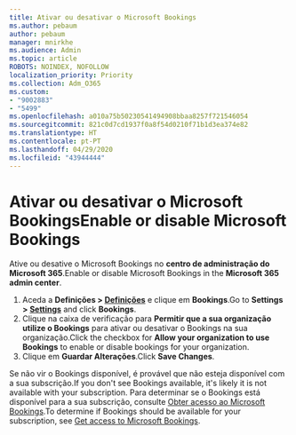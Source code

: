 ```yaml
---
title: Ativar ou desativar o Microsoft Bookings
ms.author: pebaum
author: pebaum
manager: mnirkhe
ms.audience: Admin
ms.topic: article
ROBOTS: NOINDEX, NOFOLLOW
localization_priority: Priority
ms.collection: Adm_O365
ms.custom:
- "9002883"
- "5499"
ms.openlocfilehash: a010a75b50230541494908bbaa8257f721546054
ms.sourcegitcommit: 821c0d7cd1937f0a8f54d0210f71b1d3ea374e82
ms.translationtype: HT
ms.contentlocale: pt-PT
ms.lasthandoff: 04/29/2020
ms.locfileid: "43944444"
---
```

# <a name="enable-or-disable-microsoft-bookings"></a><span data-ttu-id="0955b-102">Ativar ou desativar o Microsoft Bookings</span><span class="sxs-lookup"><span data-stu-id="0955b-102">Enable or disable Microsoft Bookings</span></span>

<span data-ttu-id="0955b-103">Ative ou desative o Microsoft Bookings no **centro de administração do Microsoft 365**.</span><span class="sxs-lookup"><span data-stu-id="0955b-103">Enable or disable Microsoft Bookings in the **Microsoft 365 admin center**.</span></span>

1. <span data-ttu-id="0955b-104">Aceda a **Definições > [Definições](https://admin.microsoft.com/Adminportal/Home?source=applauncher#/Settings/Services)** e clique em **Bookings**.</span><span class="sxs-lookup"><span data-stu-id="0955b-104">Go to **Settings > [Settings](https://admin.microsoft.com/Adminportal/Home?source=applauncher#/Settings/Services)** and click **Bookings**.</span></span>
2. <span data-ttu-id="0955b-105">Clique na caixa de verificação para **Permitir que a sua organização utilize o Bookings** para ativar ou desativar o Bookings na sua organização.</span><span class="sxs-lookup"><span data-stu-id="0955b-105">Click the checkbox for **Allow your organization to use Bookings** to enable or disable bookings for your organization.</span></span>
3. <span data-ttu-id="0955b-106">Clique em **Guardar Alterações**.</span><span class="sxs-lookup"><span data-stu-id="0955b-106">Click **Save Changes**.</span></span>

<span data-ttu-id="0955b-107">Se não vir o Bookings disponível, é provável que não esteja disponível com a sua subscrição.</span><span class="sxs-lookup"><span data-stu-id="0955b-107">If you don't see Bookings available, it's likely it is not available with your subscription.</span></span> <span data-ttu-id="0955b-108">Para determinar se o Bookings está disponível para a sua subscrição, consulte [Obter acesso ao Microsoft Bookings](https://support.microsoft.com/pt-PT/office/get-access-to-microsoft-bookings-5382dc07-aaa5-45c9-8767-502333b214ce).</span><span class="sxs-lookup"><span data-stu-id="0955b-108">To determine if Bookings should be available for your subscription, see [Get access to Microsoft Bookings](https://support.microsoft.com/pt-PT/office/get-access-to-microsoft-bookings-5382dc07-aaa5-45c9-8767-502333b214ce).</span></span>
